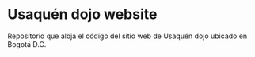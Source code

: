 # Usaquén dojo website
Repositorio que aloja el código del sitio web de Usaquén dojo ubicado en Bogotá D.C.